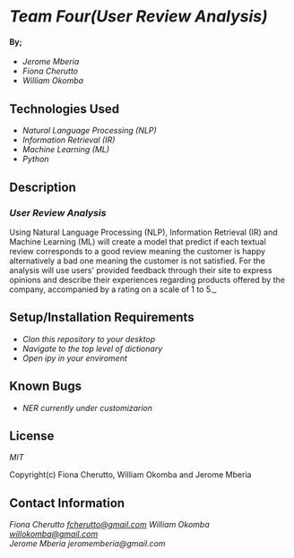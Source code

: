 
# _Team Four(User Review Analysis)_


#### By;
* _Jerome Mberia_
* _Fiona Cherutto_
* _William Okomba_


## Technologies Used


* _Natural Language Processing (NLP)_
* _Information Retrieval (IR)_
* _Machine Learning (ML)_
* _Python_

## Description


### _User Review Analysis_
Using Natural Language Processing (NLP), Information Retrieval (IR) and Machine Learning (ML) will create a model that predict if each textual review corresponds to a good review meaning the customer is happy alternatively a bad one meaning the customer is not satisfied.
For the analysis will use users' provided feedback through their site to express opinions and describe their experiences regarding products offered by the company, accompanied by a rating on a scale of 1 to 5._

## Setup/Installation Requirements

* _Clon this repository to your desktop_
* _Navigate to the top level of dictionary_
* _Open ipy in your enviroment_


## Known Bugs

* _NER currently under customizarion_


## License

_MIT_

Copyright(c) Fiona Cherutto, William Okomba and Jerome Mberia


## Contact Information

_Fiona Cherutto  fcherutto@gmail.com   William Okomba willokomba@gmail.com 	 
Jerome Mberia jeromemberia@gmail.com_

